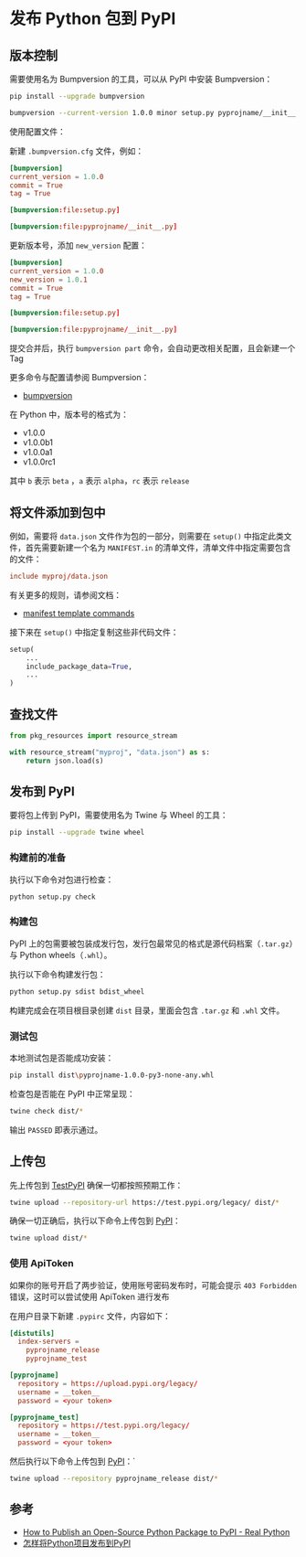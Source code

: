 # 发布 Python 包到 PyPI

## 版本控制

需要使用名为 Bumpversion 的工具，可以从 PyPI 中安装 Bumpversion：

```bash
pip install --upgrade bumpversion
```

```bash
bumpversion --current-version 1.0.0 minor setup.py pyprojname/__init__.py
```

使用配置文件：

新建 `.bumpversion.cfg` 文件，例如：

```conf
[bumpversion]
current_version = 1.0.0
commit = True
tag = True

[bumpversion:file:setup.py]

[bumpversion:file:pyprojname/__init__.py]
```

更新版本号，添加 `new_version` 配置：

```conf
[bumpversion]
current_version = 1.0.0
new_version = 1.0.1
commit = True
tag = True

[bumpversion:file:setup.py]

[bumpversion:file:pyprojname/__init__.py]
```

提交合并后，执行 `bumpversion part` 命令，会自动更改相关配置，且会新建一个 Tag

更多命令与配置请参阅 Bumpversion：

- [bumpversion](https://github.com/peritus/bumpversion)

在 Python 中，版本号的格式为：

- v1.0.0
- v1.0.0b1
- v1.0.0a1
- v1.0.0rc1

其中 `b` 表示 `beta` ，`a` 表示 `alpha`，`rc` 表示 `release`

## 将文件添加到包中

例如，需要将 `data.json` 文件作为包的一部分，则需要在 `setup()` 中指定此类文件，首先需要新建一个名为 `MANIFEST.in` 的清单文件，清单文件中指定需要包含的文件：

```conf
include myproj/data.json
```

有关更多的规则，请参阅文档：

- [manifest template commands](https://docs.python.org/distutils/commandref.html#creating-a-source-distribution-the-sdist-command)

接下来在 `setup()` 中指定复制这些非代码文件：

```python
setup(
    ...
    include_package_data=True,
    ...
)
```

## 查找文件

```python
from pkg_resources import resource_stream

with resource_stream("myproj", "data.json") as s:
    return json.load(s)
```

## 发布到 PyPI

要将包上传到 PyPI，需要使用名为 Twine 与 Wheel 的工具：

```bash
pip install --upgrade twine wheel
```

### 构建前的准备

执行以下命令对包进行检查：

```bash
python setup.py check
```

### 构建包

PyPI 上的包需要被包装成发行包，发行包最常见的格式是源代码档案（`.tar.gz`）与 Python wheels（`.whl`）。

执行以下命令构建发行包：

```bash
python setup.py sdist bdist_wheel
```

构建完成会在项目根目录创建 `dist` 目录，里面会包含 `.tar.gz` 和 `.whl` 文件。

### 测试包

本地测试包是否能成功安装：

```bash
pip install dist\pyprojname-1.0.0-py3-none-any.whl
```

检查包是否能在 PyPI 中正常呈现：

```bash
twine check dist/*
```

输出 `PASSED` 即表示通过。

## 上传包

先上传包到 [TestPyPI](https://test.pypi.org/) 确保一切都按照预期工作：

```bash
twine upload --repository-url https://test.pypi.org/legacy/ dist/*
```

确保一切正确后，执行以下命令上传包到 [PyPI](https://pypi.org/)：

```bash
twine upload dist/*
```

### 使用 ApiToken

如果你的账号开启了两步验证，使用账号密码发布时，可能会提示 `403 Forbidden` 错误，这时可以尝试使用 ApiToken 进行发布

在用户目录下新建 `.pypirc` 文件，内容如下：

```conf
[distutils]
  index-servers =
    pyprojname_release
    pyprojname_test

[pyprojname]
  repository = https://upload.pypi.org/legacy/
  username = __token__
  password = <your token>

[pyprojname_test]
  repository = https://test.pypi.org/legacy/
  username = __token__
  password = <your token>
```

然后执行以下命令上传包到 [PyPI](https://pypi.org/)：`

```bash
twine upload --repository pyprojname_release dist/*
```

## 参考

- [How to Publish an Open-Source Python Package to PyPI - Real Python](https://realpython.com/pypi-publish-python-package/)
- [怎样将Python项目发布到PyPI](https://zhuanlan.zhihu.com/p/37987613)
